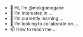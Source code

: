 - 👋 Hi, I’m @mokgomogane
- 👀 I’m interested in ...
- 🌱 I’m currently learning ...
- 💞️ I’m looking to collaborate on ...
- 📫 How to reach me ...

<!---
mokgomogane/mokgomogane is a ✨ special ✨ repository because its `README.md` (this file) appears on your GitHub profile.
You can click the Preview link to take a look at your changes.
--->
